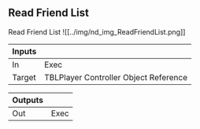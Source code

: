 ## Read Friend List
Read Friend List
![[../img/nd_img_ReadFriendList.png]]

|Inputs||
|--|--|
| In | Exec |
| Target | TBLPlayer Controller Object Reference |

|Outputs||
|--|--|
| Out | Exec |
